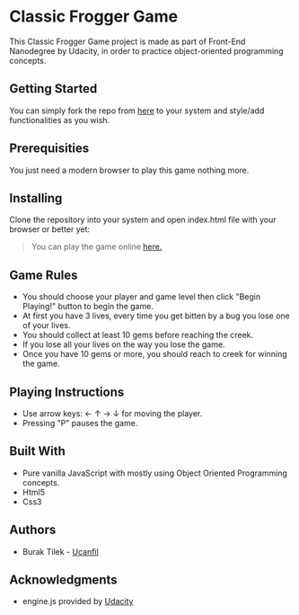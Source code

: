 # Classic Frogger Game

This Classic Frogger Game project is made as part of Front-End Nanodegree by Udacity, in order to practice object-oriented programming concepts.

## Getting Started

You can simply fork the repo from [here](https://github.com/ucanfil/Arcade-Game) to your system and style/add functionalities as you wish.

## Prerequisities

You just need a modern browser to play this game nothing more.

## Installing

Clone the repository into your system and open index.html file with your browser or better yet:
> You can play the game online [here.](https://ucanfil.github.io/Arcade-Game/)

## Game Rules

 - You should choose your player and game level then click "Begin Playing!" button to begin the game.
 - At first you have 3 lives, every time you get bitten by a bug you lose one of your lives.
 - You should collect at least 10 gems before reaching the creek.
 - If you lose all your lives on the way you lose the game.
 - Once you have 10 gems or more, you should reach to creek for winning the game.

## Playing Instructions

 - Use arrow keys: ← ↑ → ↓ for moving the player.
 - Pressing "P" pauses the game.

## Built With

  * Pure vanilla JavaScript with mostly using Object Oriented Programming concepts.
  * Html5
  * Css3

## Authors

- Burak Tilek - [Ucanfil](https://github.com/ucanfil)

## Acknowledgments

* engine.js provided by [Udacity](https://github.com/udacity/frontend-nanodegree-arcade-game)